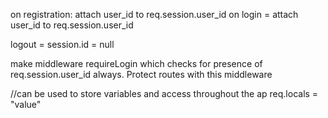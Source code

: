 on registration: attach user_id to req.session.user_id 
on login = attach user_id to req.session.user_id 

logout = session.id = null

make middleware requireLogin which checks for presence of req.session.user_id always. Protect routes with this middleware


//can be used to store variables and access throughout the ap
req.locals = "value"